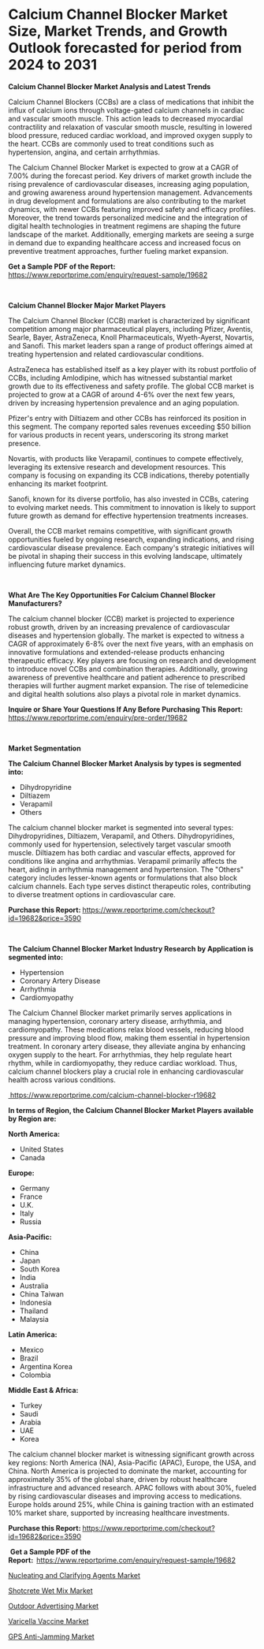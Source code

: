 <p><h1>Calcium Channel Blocker Market Size, Market Trends, and Growth Outlook forecasted for period from 2024 to 2031</h1></p><p><strong>Calcium Channel Blocker Market Analysis and Latest Trends</strong></p>
<p><p>Calcium Channel Blockers (CCBs) are a class of medications that inhibit the influx of calcium ions through voltage-gated calcium channels in cardiac and vascular smooth muscle. This action leads to decreased myocardial contractility and relaxation of vascular smooth muscle, resulting in lowered blood pressure, reduced cardiac workload, and improved oxygen supply to the heart. CCBs are commonly used to treat conditions such as hypertension, angina, and certain arrhythmias.</p><p>The Calcium Channel Blocker Market is expected to grow at a CAGR of 7.00% during the forecast period. Key drivers of market growth include the rising prevalence of cardiovascular diseases, increasing aging population, and growing awareness around hypertension management. Advancements in drug development and formulations are also contributing to the market dynamics, with newer CCBs featuring improved safety and efficacy profiles. Moreover, the trend towards personalized medicine and the integration of digital health technologies in treatment regimens are shaping the future landscape of the market. Additionally, emerging markets are seeing a surge in demand due to expanding healthcare access and increased focus on preventive treatment approaches, further fueling market expansion.</p></p>
<p><strong>Get a Sample PDF of the Report:&nbsp;</strong> <a href="https://www.reportprime.com/enquiry/request-sample/19682?utm_campaign=1113&utm_medium=2&utm_source=Github&utm_content=ia&utm_term=02122024&utm_id=calcium-channel-blocker">https://www.reportprime.com/enquiry/request-sample/19682</a></p>
<p>&nbsp;</p>
<p><strong>Calcium Channel Blocker Major Market Players</strong></p>
<p><p>The Calcium Channel Blocker (CCB) market is characterized by significant competition among major pharmaceutical players, including Pfizer, Aventis, Searle, Bayer, AstraZeneca, Knoll Pharmaceuticals, Wyeth-Ayerst, Novartis, and Sanofi. This market leaders span a range of product offerings aimed at treating hypertension and related cardiovascular conditions.</p><p>AstraZeneca has established itself as a key player with its robust portfolio of CCBs, including Amlodipine, which has witnessed substantial market growth due to its effectiveness and safety profile. The global CCB market is projected to grow at a CAGR of around 4-6% over the next few years, driven by increasing hypertension prevalence and an aging population.</p><p>Pfizer's entry with Diltiazem and other CCBs has reinforced its position in this segment. The company reported sales revenues exceeding $50 billion for various products in recent years, underscoring its strong market presence.</p><p>Novartis, with products like Verapamil, continues to compete effectively, leveraging its extensive research and development resources. This company is focusing on expanding its CCB indications, thereby potentially enhancing its market footprint.</p><p>Sanofi, known for its diverse portfolio, has also invested in CCBs, catering to evolving market needs. This commitment to innovation is likely to support future growth as demand for effective hypertension treatments increases.</p><p>Overall, the CCB market remains competitive, with significant growth opportunities fueled by ongoing research, expanding indications, and rising cardiovascular disease prevalence. Each company's strategic initiatives will be pivotal in shaping their success in this evolving landscape, ultimately influencing future market dynamics.</p></p>
<p>&nbsp;</p>
<p><strong>What Are The Key Opportunities For Calcium Channel Blocker Manufacturers?</strong></p>
<p><p>The calcium channel blocker (CCB) market is projected to experience robust growth, driven by an increasing prevalence of cardiovascular diseases and hypertension globally. The market is expected to witness a CAGR of approximately 6-8% over the next five years, with an emphasis on innovative formulations and extended-release products enhancing therapeutic efficacy. Key players are focusing on research and development to introduce novel CCBs and combination therapies. Additionally, growing awareness of preventive healthcare and patient adherence to prescribed therapies will further augment market expansion. The rise of telemedicine and digital health solutions also plays a pivotal role in market dynamics.</p></p>
<p><strong>Inquire or Share Your Questions If Any Before Purchasing This Report:</strong> <a href="https://www.reportprime.com/enquiry/pre-order/19682?utm_campaign=1113&utm_medium=2&utm_source=Github&utm_content=ia&utm_term=02122024&utm_id=calcium-channel-blocker">https://www.reportprime.com/enquiry/pre-order/19682</a></p>
<p>&nbsp;</p>
<p><strong>Market Segmentation</strong></p>
<p><strong>The Calcium Channel Blocker Market Analysis by types is segmented into:</strong></p>
<p><ul><li>Dihydropyridine</li><li>Diltiazem</li><li>Verapamil</li><li>Others</li></ul></p>
<p><p>The calcium channel blocker market is segmented into several types: Dihydropyridines, Diltiazem, Verapamil, and Others. Dihydropyridines, commonly used for hypertension, selectively target vascular smooth muscle. Diltiazem has both cardiac and vascular effects, approved for conditions like angina and arrhythmias. Verapamil primarily affects the heart, aiding in arrhythmia management and hypertension. The "Others" category includes lesser-known agents or formulations that also block calcium channels. Each type serves distinct therapeutic roles, contributing to diverse treatment options in cardiovascular care.</p></p>
<p><strong>Purchase this Report:&nbsp;</strong><a href="https://www.reportprime.com/checkout?id=19682&price=3590&utm_campaign=1113&utm_medium=2&utm_source=Github&utm_content=ia&utm_term=02122024&utm_id=calcium-channel-blocker">https://www.reportprime.com/checkout?id=19682&price=3590</a></p>
<p>&nbsp;</p>
<p><strong>The Calcium Channel Blocker Market Industry Research by Application is segmented into:</strong></p>
<p><ul><li>Hypertension</li><li>Coronary Artery Disease</li><li>Arrhythmia</li><li>Cardiomyopathy</li></ul></p>
<p><p>The Calcium Channel Blocker market primarily serves applications in managing hypertension, coronary artery disease, arrhythmia, and cardiomyopathy. These medications relax blood vessels, reducing blood pressure and improving blood flow, making them essential in hypertension treatment. In coronary artery disease, they alleviate angina by enhancing oxygen supply to the heart. For arrhythmias, they help regulate heart rhythm, while in cardiomyopathy, they reduce cardiac workload. Thus, calcium channel blockers play a crucial role in enhancing cardiovascular health across various conditions.</p></p>
<p><a href="https://www.reportprime.com/calcium-channel-blocker-r19682?utm_campaign=1113&utm_medium=2&utm_source=Github&utm_content=ia&utm_term=02122024&utm_id=calcium-channel-blocker">&nbsp;https://www.reportprime.com/calcium-channel-blocker-r19682</a></p>
<p><strong>In terms of Region, the Calcium Channel Blocker Market Players available by Region are:</strong></p>
<p>
    <p> <strong> North America: </strong>
        <ul>
            <li>United States</li>
            <li>Canada</li>
        </ul>
        </p> 
    <p> <strong> Europe: </strong>
        <ul>
            <li>Germany</li>
            <li>France</li>
            <li>U.K.</li>
            <li>Italy</li>
            <li>Russia</li>
        </ul>
        </p> 
    <p> <strong> Asia-Pacific: </strong>
        <ul>
            <li>China</li>
            <li>Japan</li>
            <li>South Korea</li>
            <li>India</li>
            <li>Australia</li>
            <li>China Taiwan</li>
            <li>Indonesia</li>
            <li>Thailand</li>
            <li>Malaysia</li>
        </ul>
        </p> 
    <p> <strong> Latin America: </strong>
        <ul>
            <li>Mexico</li>
            <li>Brazil</li>
            <li>Argentina Korea</li>
            <li>Colombia</li>
        </ul>
        </p> 
    <p> <strong> Middle East & Africa: </strong>
        <ul>
            <li>Turkey</li>
            <li>Saudi</li>
            <li>Arabia</li>
            <li>UAE</li>
            <li>Korea</li>
        </ul>
    </p>
    </p>
<p><p>The calcium channel blocker market is witnessing significant growth across key regions: North America (NA), Asia-Pacific (APAC), Europe, the USA, and China. North America is projected to dominate the market, accounting for approximately 35% of the global share, driven by robust healthcare infrastructure and advanced research. APAC follows with about 30%, fueled by rising cardiovascular diseases and improving access to medications. Europe holds around 25%, while China is gaining traction with an estimated 10% market share, supported by increasing healthcare investments.</p></p>
<p><strong>Purchase this Report: </strong><a href="https://www.reportprime.com/checkout?id=19682&price=3590&utm_campaign=1113&utm_medium=2&utm_source=Github&utm_content=ia&utm_term=02122024&utm_id=calcium-channel-blocker">https://www.reportprime.com/checkout?id=19682&price=3590</a></p>
<p>&nbsp;<strong>Get a Sample PDF of the Report:&nbsp;&nbsp;</strong><a href="https://www.reportprime.com/enquiry/request-sample/19682?utm_campaign=1113&utm_medium=2&utm_source=Github&utm_content=ia&utm_term=02122024&utm_id=calcium-channel-blocker">https://www.reportprime.com/enquiry/request-sample/19682</a></p>
<p><strong></strong></p>
<p><p><a href="https://www.linkedin.com/pulse/nucleating-clarifying-agents-market-overview-size-valuation-jkqzc?utm_campaign=1113&utm_medium=2&utm_source=Github&utm_content=ia&utm_term=02122024&utm_id=calcium-channel-blocker">Nucleating and Clarifying Agents Market</a></p><p><a href="https://issuu.com/reportprime-2/docs/shotcrete-wet-mix-market-size-2030.pptx?utm_campaign=1113&utm_medium=2&utm_source=Github&utm_content=ia&utm_term=02122024&utm_id=calcium-channel-blocker">Shotcrete Wet Mix Market</a></p><p><a href="https://www.linkedin.com/pulse/outdoor-advertising-market-projections-2024-2031-growing-oytjf?utm_campaign=1113&utm_medium=2&utm_source=Github&utm_content=ia&utm_term=02122024&utm_id=calcium-channel-blocker">Outdoor Advertising Market</a></p><p><a href="https://github.com/GenaGaines34/Market-Research-Report-List-1/blob/main/varicella-vaccine-market.md?utm_campaign=1113&utm_medium=2&utm_source=Github&utm_content=ia&utm_term=02122024&utm_id=calcium-channel-blocker">Varicella Vaccine Market</a></p><p><a href="https://issuu.com/reportprime-2/docs/gps-anti-jamming-market-size-2030.pptx?utm_campaign=1113&utm_medium=2&utm_source=Github&utm_content=ia&utm_term=02122024&utm_id=calcium-channel-blocker">GPS Anti-Jamming Market</a></p></p>
